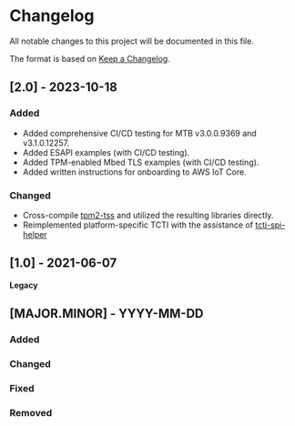 # Changelog
All notable changes to this project will be documented in this file.

The format is based on [Keep a Changelog](https://keepachangelog.com/en/1.0.0/).

## [2.0] - 2023-10-18
### Added
- Added comprehensive CI/CD testing for MTB v3.0.0.9369 and v3.1.0.12257.
- Added ESAPI examples (with CI/CD testing).
- Added TPM-enabled Mbed TLS examples (with CI/CD testing).
- Added written instructions for onboarding to AWS IoT Core.

### Changed
- Cross-compile [tpm2-tss](https://github.com/tpm2-software/tpm2-tss) and utilized the resulting libraries directly.
- Reimplemented platform-specific TCTI with the assistance of [tcti-spi-helper](https://github.com/tpm2-software/tpm2-tss/blob/master/doc/tcti-spi-helper.md)

## [1.0] - 2021-06-07
**Legacy**

## [MAJOR.MINOR] - YYYY-MM-DD
### Added
### Changed
### Fixed
### Removed
